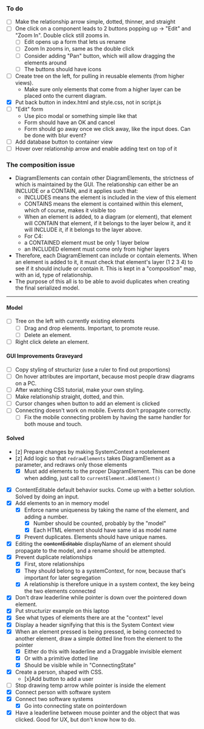 ### To do
- [ ] Make the relationship arrow simple, dotted, thinner, and straight
- [ ] One click on a component leads to 2 buttons popping up -> "Edit" and "Zoom In". Double click still zooms in.
	- [ ] Edit opens up a form that lets us rename
	- [ ] Zoom In zooms in, same as the double click
	- [ ] Consider adding "Pan" button, which will allow dragging the elements around
	- [ ] The buttons should have icons
- [ ] Create tree on the left, for pulling in reusable elements (from higher views).
	- Make sure only elements that come from a higher layer can be placed onto the current diagram.
- [x] Put back button in index.html and style.css, not in script.js
- [ ] "Edit" form
	- Use pico modal or something simple like that
	- Form should have an OK and cancel
	- Form should go away once we click away, like the input does. Can be done with blur event?
- [ ] Add database button to container view
- [ ] Hover over relationship arrow and enable adding text on top of it
### The composition issue
- DiagramElements can contain other DiagramElements, the strictness of which is maintained by the GUI. The relationship can either be an INCLUDE or a CONTAIN, and it applies such that:
	- INCLUDES means the element is included in the view of this element
	- CONTAINS means the element is contained within this element, which of course, makes it visible too
	- When an element is added, to a diagram (or element), that element will CONTAIN that element, if it belongs to the layer below it, and it will INCLUDE it, if it belongs to the layer above. 
	- For C4:
	-  a CONTAINED element must be only 1 layer below
	- an INCLUDED element must come only from higher layers
- Therefore, each DiagramElement can include or contain elements. When an element is added to it, it must check that element's layer (1 2 3 4) to see if it should include or contain it. This is kept in a "composition" map, with an id, type of relationship.
- The purpose of this all is to be able to avoid duplicates when creating the final serialized model.
---
#### Model
- [ ] Tree on the left with currently existing elements
	- [ ] Drag and drop elements. Important, to promote reuse.
	- [ ] Delete an element.
- [ ] Right click delete an element.
#### GUI Improvements Graveyard
- [ ] Copy styling of structurizr (use a ruler to find out proportions)
- [ ] On hover attributes are important, because most people draw diagrams on a PC.
- [ ] After watching CSS tutorial, make your own styling.
- [ ] Make relationship straight, dotted, and thin.
- [ ] Cursor changes when button to add an element is clicked
- [ ] Connecting doesn't work on mobile. Events don't propagate correctly.
	- [ ] Fix the mobile connecting problem by having the same handler for both mouse and touch.
#### Solved
- [z] Prepare changes by making SystemContext a rootelement
- [z] Add logic so that `redrawElements` takes DiagramElement as a parameter, and redraws only those elements
	- [x] Must add elements to the proper DiagramElement. This can be done when adding, just call to `currentElement.addElement()`
- [x] ContentEditable default behavior sucks. Come up with a better solution. Solved by doing an input.
- [x] Add elements to an in memory model
	- [x] Enforce name uniqueness by taking the name of the element, and adding a number.
		- [x] Number should be counted, probably by the "model"
		- [x] Each HTML element should have same id as model name 
	- [x] Prevent duplicates. Elements should have unique names.
- [x] Editing the ~~contentEditable~~ displayName of an element should propagate to the model, and a rename should be attempted.
- [x] Prevent duplicate relationships
	- [x] First, store relationships
	- [x] They should belong to a systemContext, for now, because that's important for later segregation
	- [x] A relationship is therefore unique in a system context, the key being the two elements connected
- [x] Don't draw leaderline while pointer is down over the pointered down element.
- [x] Put structurizr example on this laptop
- [x] See what types of elements there are at the "context" level
- [x] Display a header signifying that this is the System Context view
- [x] When an element pressed is being pressed, ie being connected to another element, draw a simple dotted line from the element to the pointer
	- [x] Either do this with leaderline and a Draggable invisible element
	- [x] Or with a primitive dotted line
	- [x] Should be visible while in "ConnectingState"
- [x] Create a person, shaped with CSS.
	- [x]Add button to add a user
- [ ] Stop drawing temp arrow while pointer is inside the element 
- [x] Connect person with software system
- [x] Connect two software systems
    - [x] Go into connecting state on pointerdown
- [x] Have a leaderline between mouse pointer and the object that was clicked. Good for UX, but don't know how to do.
